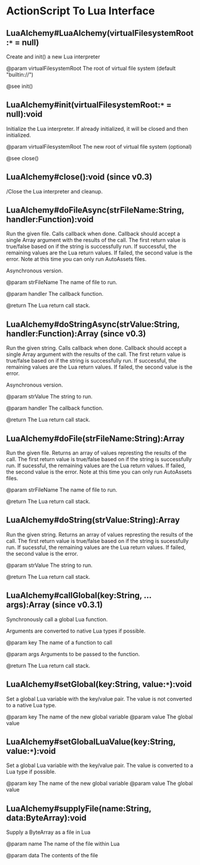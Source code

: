 # ActionScript To Lua Interface

## LuaAlchemy#LuaAlchemy(virtualFilesystemRoot:`*` = null)
Create and init() a new Lua interpreter

@param virtualFilesystemRoot The root of virtual file system (default "builtin://")

@see init()

## LuaAlchemy#init(virtualFilesystemRoot:`*` = null):void
Initialize the Lua interpreter.  If already initialized, it will be closed
and then initialized.

@param virtualFilesystemRoot The new root of virtual file system (optional)

@see close()

## LuaAlchemy#close():void (since v0.3)
/Close the Lua interpreter and cleanup.

## LuaAlchemy#doFileAsync(strFileName:String, handler:Function):void
Run the given file.  Calls callback when done.
Callback should accept a single Array argument with
the results of the call.  The first return value is true/false based on
if the string is successfully run.  If successful, the remaining values
are the Lua return values.  If failed, the second value is the error.
Note at this time you can only run AutoAssets files.

Asynchronous version.

@param strFileName The name of file to run.

@param handler The callback function.

@return The Lua return call stack.

## LuaAlchemy#doStringAsync(strValue:String, handler:Function):Array (since v0.3)
Run the given string.  Calls callback when done.
Callback should accept a single Array argument with
the results of the call.  The first return value is true/false based on
if the string is successfully run.  If successful, the remaining values
are the Lua return values.  If failed, the second value is the error.

Asynchronous version.

@param strValue The string to run.

@param handler The callback function.

@return The Lua return call stack.

## LuaAlchemy#doFile(strFileName:String):Array
Run the given file.  Returns an array of values represting
the results of the call.  The first return value is true/false based on
if the string is successfully run.  If sucessful, the remaining values
are the Lua return values.  If failed, the second value is the error.
Note at this time you can only run AutoAssets files.

@param strFileName The name of file to run.

@return The Lua return call stack.

## LuaAlchemy#doString(strValue:String):Array
Run the given string.  Returns an array of values represting
the results of the call.  The first return value is true/false based on
if the string is sucessfully run.  If sucessful, the remaining values
are the Lua return values.  If failed, the second value is the error.

@param strValue The string to run.

@return The Lua return call stack.

## LuaAlchemy#callGlobal(key:String, ... args):Array (since v0.3.1)
Synchronously call a global Lua function.

Arguments are converted to native Lua types if possible.

@param key The name of a function to call

@param args Arguments to be passed to the function.

@return The Lua return call stack.

## LuaAlchemy#setGlobal(key:String, value:`*`):void
Set a global Lua variable with the key/value pair.  The value is not converted to a native Lua type.

@param key The name of the new global variable
@param value The global value

## LuaAlchemy#setGlobalLuaValue(key:String, value:`*`):void
Set a global Lua variable with the key/value pair.  The value is converted to a Lua type if possible.

@param key The name of the new global variable
@param value The global value

## LuaAlchemy#supplyFile(name:String, data:ByteArray):void
Supply a ByteArray as a file in Lua

@param name The name of the file within Lua

@param data The contents of the file